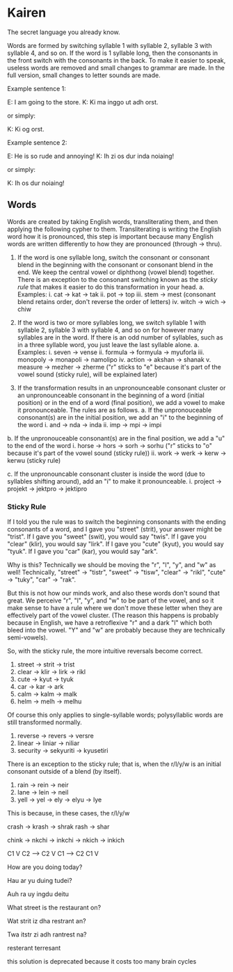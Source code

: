 # Kairen
The secret language you already know. 

Words are formed by switching syllable 1 with syllable 2, syllable 3 with syllable 4, and so on. If the word is 1 syllable long, then the consonants in the front switch with the consonants in the back. To make it easier to speak, useless words are removed and small changes to grammar are made. In the full version, small changes to letter sounds are made.

Example sentence 1:

E: I am going to the store.
K: Ki ma inggo ut adh orst.

or simply:

K: Ki og orst.

Example sentence 2:

E: He is so rude and annoying!
K: Ih zi os dur inda noiaing!

or simply:

K: Ih os dur noiaing!

## Words

Words are created by taking English words, transliterating them, and then applying the following cypher to them. Transliterating is writing the English word how it is pronounced, this step is important because many English words are written differently to how they are pronounced (through -> thru).

1. If the word is one syllable long, switch the consonant or consonant blend in the beginning with the consonant or consonant blend in the end. We keep the central vowel or diphthong (vowel blend) together. There is an exception to the consonant switching known as the *sticky rule* that makes it easier to do this transformation in your head. 
  a. Examples:
      i. cat -> kat -> tak
      ii. pot -> top
      iii. stem -> mest (consonant blend retains order, don't reverse the order of letters)
      iv. witch -> wich -> chiw

2. If the word is two or more syllables long, we switch syllable 1 with syllable 2, syllable 3 with syllable 4, and so on for however many syllables are in the word. If there is an odd number of syllables, such as in a three syllable word, you just leave the last syllable alone.
  a. Examples:
    i. seven -> vense
    ii. formula -> formyula -> myuforla
    iii. monopoly -> monapoli -> namolipo
    iv. action -> akshan -> shanak
    v. measure -> mezher -> zherme ("r" sticks to "e" because it's part of the vowel sound (sticky rule), will be explained later)

3. If the transformation results in an unpronounceable consonant cluster or an unpronounceable consonant in the beginning of a word (initial position) or in the end of a word (final position), we add a vowel to make it pronounceable. The rules are as follows.
  a. If the unpronouceable consonant(s) are in the initial position, we add an "i" to the beginning of the word
    i. and -> nda -> inda
    ii. imp -> mpi -> impi
    
  b. If the unpronouceable consonant(s) are in the final position, we add a "u" to the end of the word
    i. horse -> hors -> sorh -> sorhu ("r" sticks to "o" because it's part of the vowel sound (sticky rule))
    ii. work -> werk -> kerw -> kerwu (sticky rule)
  
  c. If the unpronouncable consonant cluster is inside the word (due to syllables shifting around), add an "i" to make it pronounceable.
    i. project -> projekt -> jektpro -> jektipro

### Sticky Rule
If I told you the rule was to switch the beginning consonants with the ending consonants of a word, and I gave you "street" (strit), your answer might be "trist". 
If I gave you "sweet" (swit), you would say "twis".
If I gave you "clear" (klir), you would say "lirk".
If I gave you "cute" (kyut), you would say "tyuk".
If I gave you "car" (kar), you would say "ark".

Why is this? Technically we should be moving the "r", "l", "y", and "w" as well! Technically, "street" -> "tistr", "sweet" -> "tisw", "clear" -> "rikl", "cute" -> "tuky", "car" -> "rak".

But this is not how our minds work, and also these words don't sound that great. We perceive "r", "l", "y", and "w" to be part of the vowel, and so it make sense to have a rule where we don't move these letter when they are effectively part of the vowel cluster. (The reason this happens is probably because in English, we have a retroflexive "r" and a dark "l" which both bleed into the vowel. "Y" and "w" are probably because they are technically semi-vowels). 

So, with the sticky rule, the more intuitive reversals become correct. 
1. street -> strit -> trist
2. clear -> klir -> lirk   -> rikl
3. cute -> kyut -> tyuk
4. car -> kar -> ark
5. calm -> kalm -> malk
6. helm -> melh -> melhu

Of course this only applies to single-syllable words; polysyllablic words are still transformed normally.
1. reverse -> revers -> versre
2. linear -> liniar -> niliar
3. security -> sekyuriti -> kyusetiri

There is an exception to the sticky rule; that is, when the r/l/y/w is an initial consonant outside of a blend (by itself).
1. rain -> rein -> neir
2. lane -> lein -> neil
3. yell -> yel -> ely -> elyu       -> lye

This is because, in these cases, the r/l/y/w



crash -> krash -> shrak
rash -> shar


chink -> nkchi -> inkchi
      -> nkich -> inkich

C1 V C2 --> C2 V C1
        --> C2 C1 V

How are you doing today?

Hau ar yu duing tudei?

Auh ra uy ingdu deitu

What street is the restaurant on?

Wat strit iz dha restrant an?

Twa itstr zi adh rantrest na?

resterant
terresant


this solution is deprecated because it costs too many brain cycles
